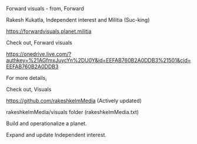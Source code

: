 Forward visuals - from, Forward

Rakesh Kukatla, Independent interest and Militia (Suc-king)

https://forwardvisuals.planet.militia

Check out, Forward visuals

https://onedrive.live.com/?authkey=%21AGfmxJuycYn%2DU0Y&id=EEFAB760B2A0DDB3%21501&cid=EEFAB760B2A0DDB3

For more details, 

Check out, Visuals

https://github.com/rakeshkelmMedia (Actively updated)

rakeshkelmMedia/visuals folder (rakeshkelmMedia.txt)

Build and operationalize a planet. 

Expand and update Independent interest.


